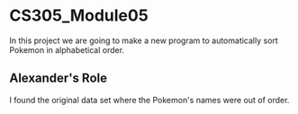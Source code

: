# CS305_Module05

In this project we are going to make a new program to automatically sort Pokemon in alphabetical order.

## Alexander's Role

I found the original data set where the Pokemon's names were out of order.
